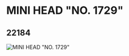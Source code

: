 # MINI HEAD "NO. 1729"
## 22184
![MINI HEAD "NO. 1729"](https://lc-www-live-s.legocdn.com/media/bricks/5/2/6121892.jpg)